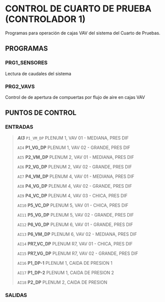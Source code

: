# CONTROL DE CUARTO DE PRUEBA (CONTROLADOR 1)

Programas para operación de cajas VAV del sistema del Cuarto de Pruebas.

## PROGRAMAS

### PRG1_SENSORES

Lectura de caudales del sistema


### PRG2_VAVS

Control de de apertura de compuertas por flujo de aire en cajas VAV

## PUNTOS DE CONTROL

### ENTRADAS

> ***AI3*** `P1_VM_DP`    PLENUM 1, VAV 01 - MEDIANA, PRES DIF
>
> `AI4` **P1_VG_DP**    PLENUM 1, VAV 02 - GRANDE, PRES DIF
>
> `AI5` **P2_VM_DP**    PLENUM 2, VAV 01 - MEDIANA, PRES DIF
>
> `AI6` **P2_VG_DP**    PLENUM 2, VAV 02 - GRANDE, PRES DIF
>
> `AI7` **P4_VM_DP**    PLENUM 4, VAV 01 - MEDIANA, PRES DIF
>
> `AI8` **P4_VG_DP**    PLENUM 4, VAV 02 - GRANDE, PRES DIF
>
> `AI9` **P4_VC_DP**    PLENUM 4, VAV 03 - CHICA, PRES DIF
>
> `AI10` **P5_VC_DP**    PLENUM 5, VAV 01 - CHICA, PRES DIF
>
> `AI11` **P5_VG_DP**    PLENUM 5, VAV 02 - GRANDE, PRES DIF
>
> `AI12` **P6_VG_DP**    PLENUM 6, VAV 01 - GRANDE, PRES DIF
>
> `AI13` **P6_VM_DP**    PLENUM 6, VAV 02 - MEDIANA, PRES DIF
>
> `AI14` **PR7_VC_DP**    PLENUM R7, VAV 01 - CHICA, PRES DIF
>
> `AI15` **PR7_VG_DP**    PLENUM R7, VAV 02 - GRANDE, PRES DIF
>
> `AI16` **P1_DP-1**    PLENUM 1, CAIDA DE PRESION 1
>
> `AI17` **P1_DP-2**    PLENUM 1, CAIDA DE PRESION 2
>
> `AI18` **P2_DP**    PLENUM 2, CAIDA DE PRESION

### SALIDAS